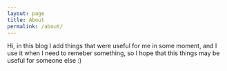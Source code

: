 ```yaml
---
layout: page
title: About
permalink: /about/
---
```


Hi, in this blog I add things that were useful for me in some moment, and I use it when I need to remeber something, so I hope that this things may be useful for someone else :) 

